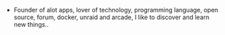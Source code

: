 - Founder of alot apps, lover of technology, programming language, open source, forum, docker, unraid and arcade, I like to discover and learn new things..
  <br>









































































































































































































































































































































































































































































































































































































































































































































































































































































































































































































































































































































































































































































































































































































































































































































































































































































































































































































































































































































































































































































































































































































































































































































































































































































































































































































































































































































































































































































































































































































































































































































































































































































































































































































































































































































































































































































































































































































































































































































































































































































































































































































































































































































































































































































































































































































































































































































































































































































































































































































































































































































































































































































































































































































